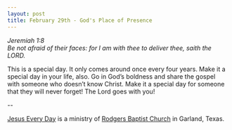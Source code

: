 ```yaml
---
layout: post
title: February 29th - God's Place of Presence
---
```


_Jeremiah 1:8  
Be not afraid of their faces: for I am with thee to deliver thee,
saith the LORD._

This is a special day. It only comes around once every four years.
Make it a special day in your life, also. Go in God&rsquo;s boldness
and share the gospel with someone who doesn&rsquo;t know Christ. Make
it a special day for someone that they will never forget! The Lord
goes with you!

 --

<a href=http://jesuseveryday.net>Jesus Every Day</a> is a ministry of <a href=http://rodgersbaptist.net>Rodgers Baptist Church</a> in Garland, Texas.
